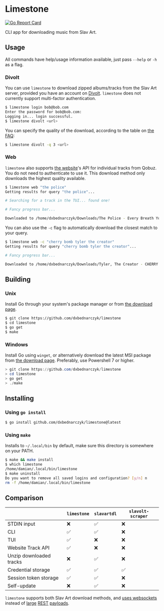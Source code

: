 # Limestone
[![Go Report Card](https://goreportcard.com/badge/github.com/dxbednarczyk/limestone)](https://goreportcard.com/report/github.com/dxbednarczyk/limestone)

CLI app for downloading music from Slav Art.

## Usage

All commands have help/usage information available, just pass `--help` or `-h` as a flag.

### Divolt 

You can use `limestone` to download zipped albums/tracks from the Slav Art server, provided you have an account on [Divolt](https://divolt.xyz). `limestone` does not currently support multi-factor authentication.

```bash
$ limestone login bob@bob.com
Enter the password for bob@bob.com:
Logging in... login successful.
$ limestone divolt <url>
```

You can specify the quality of the download, according to the table on [the FAQ](https://rentry.org/slavart):
```bash
$ limestone divolt -q 3 <url>
```

### Web

`limestone` also supports [the website](https://slavart.gamesdrive.net)'s API for individual tracks from Qobuz. You do not need to authenticate to use it. This download method only downloads the highest quality available.

```bash
$ limestone web "the police"
Getting results for query "the police"...

# Searching for a track in the TUI... found one!

# Fancy progress bar...

Downloaded to /home/dxbednarczyk/Downloads/The Police - Every Breath You Take.flac
```

You can also use the `-c` flag to automatically download the closest match to your query.

```bash
$ limestone web -c "cherry bomb tyler the creator"
Getting results for query "cherry bomb tyler the creator"...

# Fancy progress bar...

Downloaded to /home/dxbednarczyk/Downloads/Tyler, The Creator - CHERRY BOMB.flac
```

## Building

### Unix
Install Go through your system's package manager or from [the download page](https://go.dev/dl/).

```bash
$ git clone https://github.com/dxbednarczyk/limestone
$ cd limestone
$ go get
$ make
```

### Windows
Install Go using `winget`, or alternatively download the latest MSI package from [the download page](https://go.dev/dl/). Preferably, use Powershell 7 or higher.

```powershell
> git clone https://github.com/dxbednarczyk/limestone
> cd limestone
> go get
> ./make
```

## Installing

### Using `go install`

```bash
$ go install github.com/dxbednarczyk/limestone@latest
```

### Using `make`

Installs to `~/.local/bin` by default, make sure this directory is somewhere on your PATH.

```bash
$ make && make install
$ which limestone
/home/damian/.local/bin/limestone
$ make uninstall
Do you want to remove all saved logins and configuration? [y/n] n
rm -f /home/damian/.local/bin/limestone
```

## Comparison
|  | `limestone` | `slavartdl` | `slavolt-scraper` |
|--|--|--|--|
| STDIN input | ❌ | ✅ | ❌ |
| CLI | ✅ | ✅  | ❌ |
| TUI | ✅ | ❌ | ❌ |
| Website Track API | ✅ | ❌ | ❌ |
| Unzip downloaded tracks | ❌ | ✅ | ❌ |
| Credential storage | ✅ | ✅ | ✅ |
| Session token storage | ✅ | ✅ | ❌ |
| Self-update | ❌ | ✅ | ❌ |

`limestone` supports both Slav Art download methods, and [uses websockets](https://github.com/dxbednarczyk/limestone/blob/5197cefed4332c09a675c42511ba9a632f3c4891/divolt/channels.go#L76) instead of [large](https://github.com/D0otDo0t/slavolt-scraper/blob/d189ae68241144cd74e40cad13a3f84279361265/slavolt_scraper.py#L75) [REST](https://github.com/tywil04/slavartdl/blob/35692f1883ad6bbe36fc54e8a738b55653a4d6db/internal/slavart/slavart.go#L93) [payloads](https://github.com/tywil04/slavartdl/blob/35692f1883ad6bbe36fc54e8a738b55653a4d6db/internal/slavart/slavart.go#L113).
